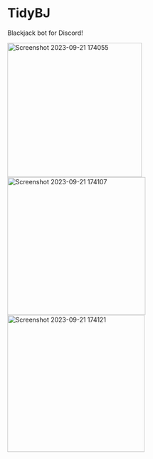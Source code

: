 # TidyBJ
Blackjack bot for Discord!

<img width="302" alt="Screenshot 2023-09-21 174055" src="https://github.com/Tidyrice/TidyBJ/assets/75756358/b0557dec-e14d-4ded-867d-612d8429951b">
<img width="310" alt="Screenshot 2023-09-21 174107" src="https://github.com/Tidyrice/TidyBJ/assets/75756358/fd6752f4-5946-489b-951f-a6d17157b424">
<img width="308" alt="Screenshot 2023-09-21 174121" src="https://github.com/Tidyrice/TidyBJ/assets/75756358/3f598994-a732-4a71-a957-167dfb89f510">
